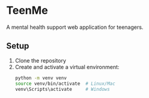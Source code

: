 # TeenMe 

A mental health support web application for teenagers.

## Setup

1. Clone the repository
2. Create and activate a virtual environment:
   ```bash
   python -m venv venv
   source venv/bin/activate  # Linux/Mac
   venv\Scripts\activate     # Windows